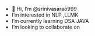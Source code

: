 - 👋 Hi, I’m @srinivasarao999
-  I’m interested in NLP ,LLMK
-  I’m currently learning DSA JAVA
-  I’m looking to collaborate on 

<!---
srinivasarao999/srinivasarao999 is a ✨ special ✨ repository because its `README.md` (this file) appears on your GitHub profile.
You can click the Preview link to take a look at your changes.
--->
